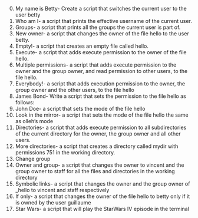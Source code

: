 0. My name is Betty- Create a script that switches the current user to the user betty
1. Who am I-  a script that prints the effective username of the current user.
2. Groups- a script that prints all the groups the current user is part of.
3. New owner- a script that changes the owner of the file hello to the user betty.
4. Empty!- a script that creates an empty file called hello.
5. Execute- a script that adds execute permission to the owner of the file hello.
6. Multiple permissions- a script that adds execute permission to the owner and the group owner, and read permission to other users, to the file hello.
7. Everybody!- a script that adds execution permission to the owner, the group owner and the other users, to the file hello
8. James Bond- Write a script that sets the permission to the file hello as follows:
9. John Doe-  a script that sets the mode of the file hello
10. Look in the mirror-  a script that sets the mode of the file hello the same as olleh’s mode
11. Directories- a script that adds execute permission to all subdirectories of the current directory for the owner, the group owner and all other users.
12. More directories- a script that creates a directory called mydir with permissions 751 in the working directory.
13. Change group
14. Owner and group- a script that changes the owner to vincent and the group owner to staff for all the files and directories in the working directory
15. Symbolic links- a script that changes the owner and the group owner of _hello to vincent and staff respectively
16. If only- a script that changes the owner of the file hello to betty only if it is owned by the user guillaume
17. Star Wars- a script that will play the StarWars IV episode in the terminal
